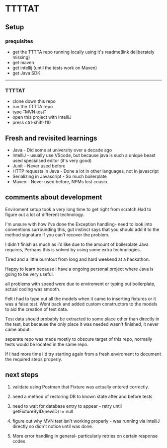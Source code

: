 # TTTTAT
## Setup
### prequisites
* get the TTTTA repo running locally using it's readme(link deliberately missing)
* get maven
* get intellij (until the tests work on Maven)
* get Java SDK 

------
### TTTTAT
* clone down this repo
* run the TTTTA repo 
* ~~type "MVN test"~~
* open this project with IntelliJ
* press ctrl-shift-f10


## Fresh and revisited learnings
* Java - Did some at university over a decade ago
* IntelliJ - usually use VScode, but because java is such a unique beast used specialsed editor (it's very good)
* Junit - Never used before
* HTTP requests in Java - Done a lot in other languages, not in javascript
* Serializing in Javascript - So much boilerplate
* Maven - Never used before, NPMs lost cousin.
 
 
## comments about development
Enviroment setup took a very long time to get right from scratch.Had to figure out a lot of different technology.  

I'm unsure with how i've done the Exception handling- need to look into conventions surrounding this, gut instinct says that you should add it to the method signature if you can't recover the problem.

I didn't finish as much as i'd like due to the amount of boilerplate Java requires, Perhaps this is solved by using some extra technologies.

Tired and a little burntout from long and hard weekend at a hackathon. 

Happy to learn because I have a ongoing personal project where Java is going to be very useful.

all problems with speed were due to enviroment or typing out boilerplate, actual coding was smooth.

Felt i had to type out all the models when it came to inserting fixtures or it was a false test. Went back and added custom constructors to the models to aid the creation of test data.

Test data should probably be extracted to some place other than directly in the test, but because the only place it was needed wasn't finished, it never came about.

seperate repo was made mostly to obscure target of this repo, normally tests would be located in the same repo.

If I had more time i'd try starting again from a fresh enviroment to document the required steps properly.

## next steps
1. validate using Postman that Fixture was actually entered correctly.

1. need a method of restoring DB to known state after and before tests

1. need to wait for database entry to appear - retry until getFixtureByID(newID) != null

1. figure out why MVN test isn't working properly  - was running via intelliJ directly so didn't notice until was done.

1. More error handling in general- particularly retries on certain response codes


